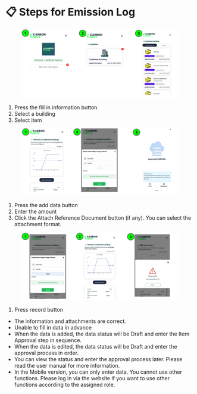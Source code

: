 # 📋 Steps for Emission Log

<figure><img src="../.gitbook/assets/image.png" alt=""><figcaption></figcaption></figure>

1. Press the fill in information button.
2. ﻿﻿﻿Select a building
3. ﻿﻿﻿Select item



<figure><img src="../.gitbook/assets/image (1).png" alt=""><figcaption></figcaption></figure>

1. Press the add data button
2. ﻿﻿﻿Enter the amount
3. ﻿﻿﻿Click the Attach Reference Document button (if any). You can select the attachment format.



<figure><img src="../.gitbook/assets/image (2).png" alt=""><figcaption></figcaption></figure>

1. Press record button

* The information and attachments are correct.
* Unable to fill in data in advance
* When the data is added, the data status will be Draft and enter the Item Approval step in sequence.
* When the data is edited, the data status will be Draft and enter the approval process in order.
* You can view the status and enter the approval process later. Please read the user manual for more information.
* In the Mobile version, you can only enter data. You cannot use other functions. Please log in via the website if you want to use other functions according to the assigned role.
